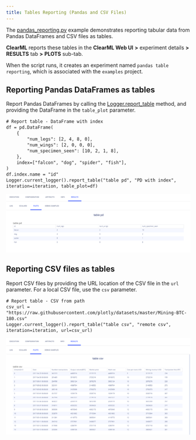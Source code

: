 ```yaml
---
title: Tables Reporting (Pandas and CSV Files)
---
```


The [pandas_reporting.py](https://github.com/allegroai/clearml/blob/master/examples/reporting/pandas_reporting.py) example demonstrates reporting tabular data from Pandas DataFrames and CSV files as tables. 

**ClearML** reports these tables in the **ClearML Web UI** **>** experiment details **>** **RESULTS** tab **>** **PLOTS** 
sub-tab. 

When the script runs, it creates an experiment named `pandas table reporting`, which is associated with the `examples` project.

## Reporting Pandas DataFrames as tables

Report Pandas DataFrames by calling the [Logger.report_table](../../references/sdk/logger.md#report_table) 
method, and providing the DataFrame in the `table_plot` parameter.

    # Report table - DataFrame with index
    df = pd.DataFrame(
        {
            "num_legs": [2, 4, 8, 0],
            "num_wings": [2, 0, 0, 0],
            "num_specimen_seen": [10, 2, 1, 8],
        },
        index=["falcon", "dog", "spider", "fish"],
    )
    df.index.name = "id"
    Logger.current_logger().report_table("table pd", "PD with index", iteration=iteration, table_plot=df)

![image](../../img/examples_reporting_12.png)

## Reporting CSV files as tables

Report CSV files by providing the URL location of the CSV file in the `url` parameter. For a local CSV file, use the `csv` parameter.

    # Report table - CSV from path
    csv_url = "https://raw.githubusercontent.com/plotly/datasets/master/Mining-BTC-180.csv"
    Logger.current_logger().report_table("table csv", "remote csv", iteration=iteration, url=csv_url)

![image](../../img/examples_reporting_11.png)